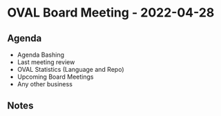 # OVAL Board Meeting - 2022-04-28
## Agenda
- Agenda Bashing
- Last meeting review
- OVAL Statistics (Language and Repo)
- Upcoming Board Meetings
- Any other business

## Notes
